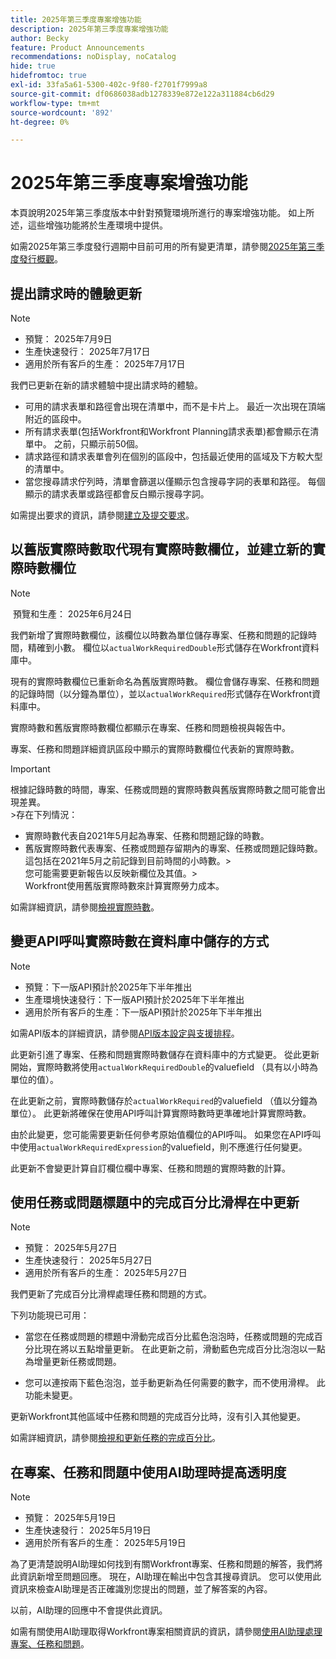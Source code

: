 ```yaml
---
title: 2025年第三季度專案增強功能
description: 2025年第三季度專案增強功能
author: Becky
feature: Product Announcements
recommendations: noDisplay, noCatalog
hide: true
hidefromtoc: true
exl-id: 33fa5a61-5300-402c-9f80-f2701f7999a8
source-git-commit: df0686038adb1278339e872e122a311884cb6d29
workflow-type: tm+mt
source-wordcount: '892'
ht-degree: 0%

---
```


# 2025年第三季度專案增強功能

本頁說明2025年第三季度版本中針對預覽環境所進行的專案增強功能。 如上所述，這些增強功能將於生產環境中提供。

如需2025年第三季度發行週期中目前可用的所有變更清單，請參閱[2025年第三季度發行概觀](/help/quicksilver/product-announcements/product-releases/25-q3-release-activity/25-q3-release-overview.md)。

## 提出請求時的體驗更新

>[!NOTE]
>
>* 預覽： 2025年7月9日
>* 生產快速發行： 2025年7月17日
>* 適用於所有客戶的生產： 2025年7月17日

我們已更新在新的請求體驗中提出請求時的體驗。

* 可用的請求表單和路徑會出現在清單中，而不是卡片上。 最近一次出現在頂端附近的區段中。
* 所有請求表單(包括Workfront和Workfront Planning請求表單)都會顯示在清單中。 之前，只顯示前50個。
* 請求路徑和請求表單會列在個別的區段中，包括最近使用的區域及下方較大型的清單中。
* 當您搜尋請求佇列時，清單會篩選以僅顯示包含搜尋字詞的表單和路徑。 每個顯示的請求表單或路徑都會反白顯示搜尋字詞。

如需提出要求的資訊，請參閱[建立及提交要求](/help/quicksilver/manage-work/requests/create-requests/create-submit-requests.md)。

## 以舊版實際時數取代現有實際時數欄位，並建立新的實際時數欄位

>[!NOTE]
>
> 預覽和生產： 2025年6月24日 

我們新增了實際時數欄位，該欄位以時數為單位儲存專案、任務和問題的記錄時間，精確到小數。 欄位以`actualWorkRequiredDouble`形式儲存在Workfront資料庫中。

現有的實際時數欄位已重新命名為舊版實際時數。 欄位會儲存專案、任務和問題的記錄時間（以分鐘為單位），並以`actualWorkRequired`形式儲存在Workfront資料庫中。

實際時數和舊版實際時數欄位都顯示在專案、任務和問題檢視與報告中。

專案、任務和問題詳細資訊區段中顯示的實際時數欄位代表新的實際時數。

>[!IMPORTANT]
>
>根據記錄時數的時間，專案、任務或問題的實際時數與舊版實際時數之間可能會出現差異。<br>
>&#x200B;>存在下列情況：
>
>* 實際時數代表自2021年5月起為專案、任務和問題記錄的時數。
>* 舊版實際時數代表專案、任務或問題存留期內的專案、任務或問題記錄時數。 這包括在2021年5月之前記錄到目前時間的小時數。
>  &#x200B;><br>您可能需要更新報告以反映新欄位及其值。
>  &#x200B;><br>Workfront使用舊版實際時數來計算實際勞力成本。

如需詳細資訊，請參閱[檢視實際時數](/help/quicksilver/manage-work/tasks/task-information/actual-hours.md)。


## 變更API呼叫實際時數在資料庫中儲存的方式

>[!NOTE]
>
>* 預覽：下一版API預計於2025年下半年推出
>* 生產環境快速發行：下一版API預計於2025年下半年推出
>* 適用於所有客戶的生產：下一版API預計於2025年下半年推出
>
>如需API版本的詳細資訊，請參閱[API版本設定與支援排程](/help/quicksilver/wf-api/api/api-version-support-schedule.md)。

此更新引進了專案、任務和問題實際時數儲存在資料庫中的方式變更。 從此更新開始，實際時數將使用`actualWorkRequiredDouble`的valuefield （具有以小時為單位的值）。

在此更新之前，實際時數儲存於`actualWorkRequired`的valuefield （值以分鐘為單位）。 此更新將確保在使用API呼叫計算實際時數時更準確地計算實際時數。

由於此變更，您可能需要更新任何參考原始值欄位的API呼叫。 如果您在API呼叫中使用`actualWorkRequiredExpression`的valuefield，則不應進行任何變更。

此更新不會變更計算自訂欄位欄中專案、任務和問題的實際時數的計算。

## 使用任務或問題標題中的完成百分比滑桿在中更新

>[!NOTE]
>
>* 預覽： 2025年5月27日
>* 生產快速發行： 2025年5月27日
>* 適用於所有客戶的生產： 2025年5月27日

我們更新了完成百分比滑桿處理任務和問題的方式。

下列功能現已可用：

* 當您在任務或問題的標題中滑動完成百分比藍色泡泡時，任務或問題的完成百分比現在將以五點增量更新。 在此更新之前，滑動藍色完成百分比泡泡以一點為增量更新任務或問題。

* 您可以連按兩下藍色泡泡，並手動更新為任何需要的數字，而不使用滑桿。 此功能未變更。

更新Workfront其他區域中任務和問題的完成百分比時，沒有引入其他變更。

如需詳細資訊，請參閱[檢視和更新任務的完成百分比](/help/quicksilver/manage-work/projects/updating-work-in-a-project/view-update-percent-complete-for-tasks.md)。

## 在專案、任務和問題中使用AI助理時提高透明度

>[!NOTE]
>
>* 預覽： 2025年5月19日
>* 生產快速發行： 2025年5月19日
>* 適用於所有客戶的生產： 2025年5月19日

為了更清楚說明AI助理如何找到有關Workfront專案、任務和問題的解答，我們將此資訊新增至問題回應。 現在，AI助理在輸出中包含其搜尋資訊。 您可以使用此資訊來檢查AI助理是否正確識別您提出的問題，並了解答案的內容。

以前，AI助理的回應中不會提供此資訊。

如需有關使用AI助理取得Workfront專案相關資訊的資訊，請參閱[使用AI助理處理專案、任務和問題](/help/quicksilver/workfront-basics/ai-assistant/work-with-pti-through-ai-assisant.md)。


